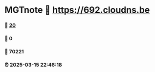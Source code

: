 # MGTnote :link: https://692.cloudns.be 
### :page_facing_up: [20](https://692.cloudns.be/tag.html) 
### :speech_balloon: 0 
### :hibiscus: 70221 
### :alarm_clock: 2025-03-15 22:46:18 

